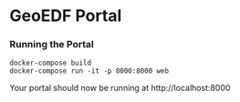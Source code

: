 # GeoEDF Portal

### Running the Portal
    docker-compose build
    docker-compose run -it -p 8000:8000 web

Your portal should now be running at http://localhost:8000
